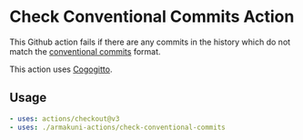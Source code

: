 # Check Conventional Commits Action

This Github action fails if there are any commits in the history which do not match the [conventional commits](https://www.conventionalcommits.org/en/v1.0.0/) format.

This action uses [Cogogitto](https://github.com/cocogitto/cocogitto).

## Usage

```yaml
- uses: actions/checkout@v3
- uses: ./armakuni-actions/check-conventional-commits
```
